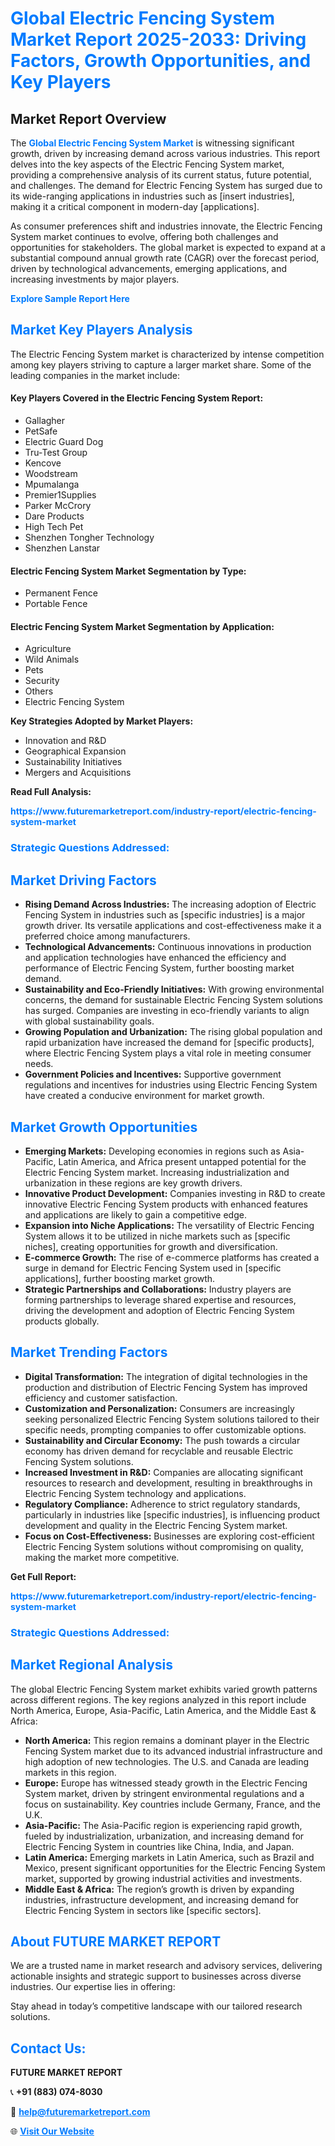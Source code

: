 <h1 style="color: #007BFF;">Global Electric Fencing System Market Report 2025-2033: Driving Factors, Growth Opportunities, and Key Players</h1>

<section id="overview">
<h2>Market Report Overview</h2>
<p>The <a href="https://www.futuremarketreport.com/industry-report/electric-fencing-system-market" style="color: #007BFF; text-decoration: none;"><strong>Global Electric Fencing System Market</strong></a> is witnessing significant growth, driven by increasing demand across various industries. This report delves into the key aspects of the Electric Fencing System market, providing a comprehensive analysis of its current status, future potential, and challenges. The demand for Electric Fencing System has surged due to its wide-ranging applications in industries such as [insert industries], making it a critical component in modern-day [applications].</p>
<p>As consumer preferences shift and industries innovate, the Electric Fencing System market continues to evolve, offering both challenges and opportunities for stakeholders. The global market is expected to expand at a substantial compound annual growth rate (CAGR) over the forecast period, driven by technological advancements, emerging applications, and increasing investments by major players.</p>
</section>

<section id="overview">
<p><a href="https://www.futuremarketreport.com/request-sample/reportId=112096" style="color: #007BFF; text-decoration: none;"><strong>Explore Sample Report Here</strong></a></p>
</section>

<section id="key-players">
<h2 style="color: #007BFF;">Market Key Players Analysis</h2>
<p>The Electric Fencing System market is characterized by intense competition among key players striving to capture a larger market share. Some of the leading companies in the market include:</p>
<h4>Key Players Covered in the Electric Fencing System Report:</h4>
<ul><li>Gallagher</li><li>PetSafe</li><li>Electric Guard Dog</li><li>Tru-Test Group</li><li>Kencove</li><li>Woodstream</li><li>Mpumalanga</li><li>Premier1Supplies</li><li>Parker McCrory</li><li>Dare Products</li><li>High Tech Pet</li><li>Shenzhen Tongher Technology</li><li>Shenzhen Lanstar</li></ul>
<h4>Electric Fencing System Market Segmentation by Type:</h4>
<ul><li>Permanent Fence</li><li>Portable Fence</li></ul>

<h4>Electric Fencing System Market Segmentation by Application:</h4>
<ul><li>Agriculture</li><li>Wild Animals</li><li>Pets</li><li>Security</li><li>Others</li><li>Electric Fencing System</li></ul>
<p><strong>Key Strategies Adopted by Market Players:</strong></p>
<ul>
<li>Innovation and R&D</li>
<li>Geographical Expansion</li>
<li>Sustainability Initiatives</li>
<li>Mergers and Acquisitions</li>
</ul>
</section>

<section>
<p><strong>Read Full Analysis: </strong></p><a href="https://www.futuremarketreport.com/industry-report/electric-fencing-system-market" style="color: #007BFF; text-decoration: none;"><strong>https://www.futuremarketreport.com/industry-report/electric-fencing-system-market</strong></a>
<h3 style="color: #007BFF;">Strategic Questions Addressed:</h3>
</section>

<section id="driving-factors">
<h2 style="color: #007BFF;">Market Driving Factors</h2>
<ul>
<li><strong>Rising Demand Across Industries:</strong> The increasing adoption of Electric Fencing System in industries such as [specific industries] is a major growth driver. Its versatile applications and cost-effectiveness make it a preferred choice among manufacturers.</li>
<li><strong>Technological Advancements:</strong> Continuous innovations in production and application technologies have enhanced the efficiency and performance of Electric Fencing System, further boosting market demand.</li>
<li><strong>Sustainability and Eco-Friendly Initiatives:</strong> With growing environmental concerns, the demand for sustainable Electric Fencing System solutions has surged. Companies are investing in eco-friendly variants to align with global sustainability goals.</li>
<li><strong>Growing Population and Urbanization:</strong> The rising global population and rapid urbanization have increased the demand for [specific products], where Electric Fencing System plays a vital role in meeting consumer needs.</li>
<li><strong>Government Policies and Incentives:</strong> Supportive government regulations and incentives for industries using Electric Fencing System have created a conducive environment for market growth.</li>
</ul>
</section>

<section id="growth-opportunities">
<h2 style="color: #007BFF;">Market Growth Opportunities</h2>
<ul>
<li><strong>Emerging Markets:</strong> Developing economies in regions such as Asia-Pacific, Latin America, and Africa present untapped potential for the Electric Fencing System market. Increasing industrialization and urbanization in these regions are key growth drivers.</li>
<li><strong>Innovative Product Development:</strong> Companies investing in R&D to create innovative Electric Fencing System products with enhanced features and applications are likely to gain a competitive edge.</li>
<li><strong>Expansion into Niche Applications:</strong> The versatility of Electric Fencing System allows it to be utilized in niche markets such as [specific niches], creating opportunities for growth and diversification.</li>
<li><strong>E-commerce Growth:</strong> The rise of e-commerce platforms has created a surge in demand for Electric Fencing System used in [specific applications], further boosting market growth.</li>
<li><strong>Strategic Partnerships and Collaborations:</strong> Industry players are forming partnerships to leverage shared expertise and resources, driving the development and adoption of Electric Fencing System products globally.</li>
</ul>
</section>

<section id="trending-factors">
<h2 style="color: #007BFF;">Market Trending Factors</h2>
<ul>
<li><strong>Digital Transformation:</strong> The integration of digital technologies in the production and distribution of Electric Fencing System has improved efficiency and customer satisfaction.</li>
<li><strong>Customization and Personalization:</strong> Consumers are increasingly seeking personalized Electric Fencing System solutions tailored to their specific needs, prompting companies to offer customizable options.</li>
<li><strong>Sustainability and Circular Economy:</strong> The push towards a circular economy has driven demand for recyclable and reusable Electric Fencing System solutions.</li>
<li><strong>Increased Investment in R&D:</strong> Companies are allocating significant resources to research and development, resulting in breakthroughs in Electric Fencing System technology and applications.</li>
<li><strong>Regulatory Compliance:</strong> Adherence to strict regulatory standards, particularly in industries like [specific industries], is influencing product development and quality in the Electric Fencing System market.</li>
<li><strong>Focus on Cost-Effectiveness:</strong> Businesses are exploring cost-efficient Electric Fencing System solutions without compromising on quality, making the market more competitive.</li>
</ul>
</section>

<section>
<p><strong>Get Full Report: </strong></p><a href="https://www.futuremarketreport.com/industry-report/electric-fencing-system-market" style="color: #007BFF; text-decoration: none;"><strong>https://www.futuremarketreport.com/industry-report/electric-fencing-system-market</strong></a>
<h3 style="color: #007BFF;">Strategic Questions Addressed:</h3>
</section>


<section id="regional-analysis">
<h2 style="color: #007BFF;">Market Regional Analysis</h2>
<p>The global Electric Fencing System market exhibits varied growth patterns across different regions. The key regions analyzed in this report include North America, Europe, Asia-Pacific, Latin America, and the Middle East & Africa:</p>
<ul>
<li><strong>North America:</strong> This region remains a dominant player in the Electric Fencing System market due to its advanced industrial infrastructure and high adoption of new technologies. The U.S. and Canada are leading markets in this region.</li>
<li><strong>Europe:</strong> Europe has witnessed steady growth in the Electric Fencing System market, driven by stringent environmental regulations and a focus on sustainability. Key countries include Germany, France, and the U.K.</li>
<li><strong>Asia-Pacific:</strong> The Asia-Pacific region is experiencing rapid growth, fueled by industrialization, urbanization, and increasing demand for Electric Fencing System in countries like China, India, and Japan.</li>
<li><strong>Latin America:</strong> Emerging markets in Latin America, such as Brazil and Mexico, present significant opportunities for the Electric Fencing System market, supported by growing industrial activities and investments.</li>
<li><strong>Middle East & Africa:</strong> The region’s growth is driven by expanding industries, infrastructure development, and increasing demand for Electric Fencing System in sectors like [specific sectors].</li>
</ul>
</section>

<footer>
<h2 style="color: #007BFF;">About FUTURE MARKET REPORT</h2>
<p>We are a trusted name in market research and advisory services, delivering actionable insights and strategic support to businesses across diverse industries. Our expertise lies in offering:</p>

<p>Stay ahead in today’s competitive landscape with our tailored research solutions.</p>

<h2 style="color: #007BFF;">Contact Us:</h2>
<p><strong>FUTURE MARKET REPORT</strong></p>
<p>📞 <strong>+91 (883) 074-8030</strong></p>
<p>📧 <strong><a href="mailto:help@futuremarketreport.com" style="color: #007BFF;">help@futuremarketreport.com</a></strong></p>
<p>🌐 <strong><a href="https://www.futuremarketreport.com/" style="color: #007BFF;">Visit Our Website</a></strong></p>
</footer>